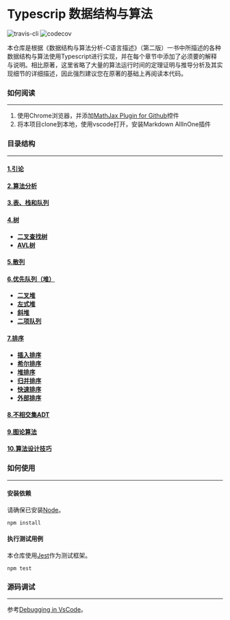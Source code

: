 # Typescrip 数据结构与算法
![travis-cli](https://travis-ci.com/qindagang/data-structures-and-algorithm-analysis-in-typescript.svg?branch=master)
![codecov](https://codecov.io/gh/qindagang/data-structures-and-algorithm-analysis-in-typescript/branch/master/graph/badge.svg?token=B05PLKNLJP)

本仓库是根据《数据结构与算法分析-C语言描述》（第二版）一书中所描述的各种数据结构与算法使用Typescript进行实现，并在每个章节中添加了必须要的解释与说明。相比原著，这里省略了大量的算法运行时间的定理证明与推导分析及其实现细节的详细描述，因此强烈建议您在原著的基础上再阅读本代码。

### 如何阅读
---
1. 使用Chrome浏览器，并添加[MathJax Plugin for Github](https://chrome.google.com/webstore/detail/mathjax-plugin-for-github/ioemnmodlmafdkllaclgeombjnmnbima)控件
2. 将本项目clone到本地，使用vscode打开，安装Markdown AllInOne插件



### 目录结构
---

#### [1.引论](https://github.com/qindagang/data-structures-and-algorithm-analysis-in-typescript/tree/master/Chapters/Chapter1-Introduction)
#### [2.算法分析](https://github.com/qindagang/data-structures-and-algorithm-analysis-in-typescript/tree/master/Chapters/Chapter2-AlgorithmAnalysis)
#### [3.表、栈和队列](https://github.com/qindagang/data-structures-and-algorithm-analysis-in-typescript/tree/master/Chapters/Chapter3-ListStackQueue)
#### [4.树](https://github.com/qindagang/data-structures-and-algorithm-analysis-in-typescript/tree/master/Chapters/Chapter4-Trees)
-   **[二叉查找树](https://github.com/qindagang/data-structures-and-algorithm-analysis-in-typescript/tree/master/Chapters/Chapter4-Trees/4.1-BinarySearchTree)**
-   **[AVL树](https://github.com/qindagang/data-structures-and-algorithm-analysis-in-typescript/tree/master/Chapters/Chapter4-Trees/4.2-AVLTree)**
#### [5.散列](https://github.com/qindagang/data-structures-and-algorithm-analysis-in-typescript/tree/master/Chapters/Chapter5-Hashing)
#### [6.优先队列（堆）](https://github.com/qindagang/data-structures-and-algorithm-analysis-in-typescript/tree/master/Chapters/Chapter6-PriorityQueue)
-   **[二叉堆](https://github.com/qindagang/data-structures-and-algorithm-analysis-in-typescript/tree/master/Chapters/Chapter6-PriorityQueue/6.1-BinaryHeap)**
-   **[左式堆](https://github.com/qindagang/data-structures-and-algorithm-analysis-in-typescript/tree/master/Chapters/Chapter6-PriorityQueue/6.2-LeftistHeap)**
-   **[斜堆](https://github.com/qindagang/data-structures-and-algorithm-analysis-in-typescript/tree/master/Chapters/Chapter6-PriorityQueue/6.3-SkewHeap)**
-   **[二项队列](https://github.com/qindagang/data-structures-and-algorithm-analysis-in-typescript/tree/master/Chapters/Chapter6-PriorityQueue/6.4-BinomalQueue)**
#### [7.排序](https://github.com/qindagang/data-structures-and-algorithm-analysis-in-typescript/tree/master/Chapters/Chapter7-Sorting)
- **[插入排序](https://github.com/qindagang/data-structures-and-algorithm-analysis-in-typescript/tree/master/Chapters/Chapter7-Sorting/7.1-InsertionSort)**
- **[希尔排序](https://github.com/qindagang/data-structures-and-algorithm-analysis-in-typescript/tree/master/Chapters/Chapter7-Sorting/7.2-ShellSort)**
- **[堆排序](https://github.com/qindagang/data-structures-and-algorithm-analysis-in-typescript/tree/master/Chapters/Chapter7-Sorting/7.3-HeapSort)**
- **[归并排序](https://github.com/qindagang/data-structures-and-algorithm-analysis-in-typescript/tree/master/Chapters/Chapter7-Sorting/7.4-MergeSort)**
- **[快速排序](https://github.com/qindagang/data-structures-and-algorithm-analysis-in-typescript/tree/master/Chapters/Chapter7-Sorting/7.5-QuickSort)**
- **[外部排序](https://github.com/qindagang/data-structures-and-algorithm-analysis-in-typescript/tree/master/Chapters/Chapter7-Sorting/7.6-ExternalSort)**
#### [8.不相交集ADT](https://github.com/qindagang/data-structures-and-algorithm-analysis-in-typescript/tree/master/Chapters/Chapter8-DisjointSet)
#### [9.图论算法](https://github.com/qindagang/data-structures-and-algorithm-analysis-in-typescript/tree/master/Chapters/Chapter9-GraphAlgorithm)
#### [10.算法设计技巧](https://github.com/qindagang/data-structures-and-algorithm-analysis-in-typescript/tree/master/Chapters/Chapter10-AlgorithmDesingTechniques)


### 如何使用
---

#### 安装依赖

请确保已安装[Node]((https://nodejs.org/zh-cn/))。

```
npm install
```

#### 执行测试用例

本仓库使用[Jest](https://jestjs.io/)作为测试框架。

```
npm test
```

### 源码调试
---

参考[Debugging in VsCode](https://code.visualstudio.com/docs/editor/debugging)。
